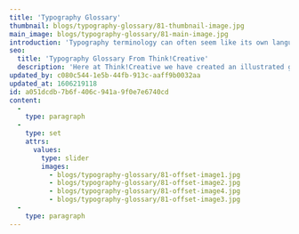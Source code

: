 ```yaml
---
title: 'Typography Glossary'
thumbnail: blogs/typography-glossary/81-thumbnail-image.jpg
main_image: blogs/typography-glossary/81-main-image.jpg
introduction: 'Typography terminology can often seem like its own language to non designers, so here at Think! Creative we have created an illustrated glossary to help you out. With everything from the apex down to the descent line there’s everything you’ll need to know right here.'
seo:
  title: 'Typography Glossary From Think!Creative'
  description: 'Here at Think!Creative we have created an illustrated glossary for typography terminology to help you out. Interested in design? Call us on 01253 297900'
updated_by: c080c544-1e5b-44fb-913c-aaff9b0032aa
updated_at: 1606219118
id: a051dcdb-7b6f-406c-941a-9f0e7e6740cd
content:
  -
    type: paragraph
  -
    type: set
    attrs:
      values:
        type: slider
        images:
          - blogs/typography-glossary/81-offset-image1.jpg
          - blogs/typography-glossary/81-offset-image2.jpg
          - blogs/typography-glossary/81-offset-image4.jpg
          - blogs/typography-glossary/81-offset-image3.jpg
  -
    type: paragraph
---
```

